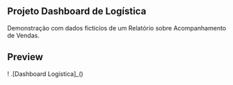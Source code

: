 ## Projeto Dashboard de Logística

Demonstração com dados ficticíos de um Relatório sobre Acompanhamento de Vendas.

## Preview

! .[Dashboard Logistica]_()